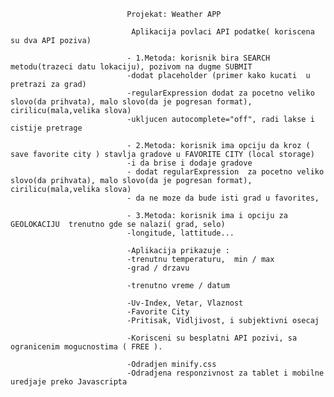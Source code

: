                              Projekat: Weather APP
                              
                               Aplikacija povlaci API podatke( koriscena su dva API poziva)         
                               
                              - 1.Metoda: korisnik bira SEARCH metodu(trazeci datu lokaciju), pozivom na dugme SUBMIT 
                              -dodat placeholder (primer kako kucati  u pretrazi za grad)
                              -regularExpression dodat za pocetno veliko slovo(da prihvata), malo slovo(da je pogresan format), cirilicu(mala,velika slova)
                              -ukljucen autocomplete="off", radi lakse i cistije pretrage
                                                           
                              - 2.Metoda: korisnik ima opciju da kroz ( save favorite city ) stavlja gradove u FAVORITE CITY (local storage)
                              -i da brise i dodaje gradove
                              - dodat regularExpression  za pocetno veliko slovo(da prihvata), malo slovo(da je pogresan format), cirilicu(mala,velika slova)
                              - da ne moze da bude isti grad u favorites,
                              
                              - 3.Metoda: korisnik ima i opciju za GEOLOKACIJU  trenutno gde se nalazi( grad, selo)
                              -longitude, lattitude...
                              
                              -Aplikacija prikazuje :
                              -trenutnu temperaturu,  min / max
                              -grad / drzavu
                              
                              -trenutno vreme / datum
                              
                              -Uv-Index, Vetar, Vlaznost
                              -Favorite City
                              -Pritisak, Vidljivost, i subjektivni osecaj
                              
                              -Korisceni su besplatni API pozivi, sa ogranicenim mogucnostima ( FREE ).
                              
                              -Odradjen minify.css 
                              -Odradjena responzivnost za tablet i mobilne uredjaje preko Javascripta
                              
